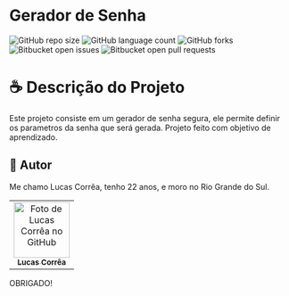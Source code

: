 # Gerador de Senha

![GitHub repo size](https://img.shields.io/github/repo-size/correa0105/GeradorDeSenha?style=for-the-badge)
![GitHub language count](https://img.shields.io/github/languages/count/correa0105/GeradorDeSenha?style=for-the-badge)
![GitHub forks](https://img.shields.io/github/forks/correa0105/GeradorDeSenha?style=for-the-badge)
![Bitbucket open issues](https://img.shields.io/bitbucket/issues/correa0105/GeradorDeSenha?style=for-the-badge)
![Bitbucket open pull requests](https://img.shields.io/bitbucket/pr-raw/correa0105/GeradorDeSenha?style=for-the-badge)

# ☕ Descrição do Projeto

Este projeto consiste em um gerador de senha segura, ele permite definir os parametros da senha que será gerada.
Projeto feito com objetivo de aprendizado.

## 🤝 Autor

Me chamo Lucas Corrêa, tenho 22 anos, e moro no Rio Grande do Sul.

<table>
  <tr>
    <td align="center">
      <a href="https://www.linkedin.com/in/correalucas0105/">
        <img src="https://media-exp1.licdn.com/dms/image/C4D03AQH5e4dHCNg-lA/profile-displayphoto-shrink_200_200/0/1656952608892?e=1664409600&v=beta&t=I5TvYIy4Bs9zaQYMGjhgjBxbcS2jwh3ubYGcJU3boLk" width="100px;" alt="Foto de Lucas Corrêa no GitHub"/><br>
        <sub>
            <b>Lucas Corrêa</b>
        </sub>
      </a>
    </td>
</table>

OBRIGADO!
